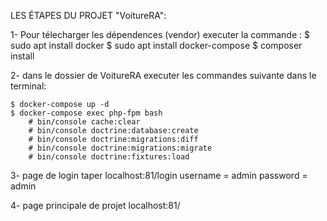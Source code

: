 LES ÉTAPES DU PROJET "VoitureRA":

1-  Pour télecharger les dépendences (vendor) executer la commande :
    $ sudo apt install docker
    $ sudo apt install docker-compose
    $ composer install

2-  dans le dossier de VoitureRA executer les commandes suivante dans le terminal:

    $ docker-compose up -d 
    $ docker-compose exec php-fpm bash
        # bin/console cache:clear
        # bin/console doctrine:database:create 
        # bin/console doctrine:migrations:diff
        # bin/console doctrine:migrations:migrate
        # bin/console doctrine:fixtures:load
        

3- page de login taper localhost:81/login
    username = admin
    password = admin

4- page principale de projet localhost:81/

